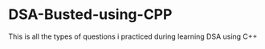 # DSA-Busted-using-CPP
This is all the types of questions i practiced during learning DSA using C++

